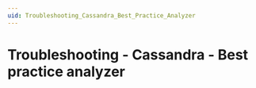 ```yaml
---
uid: Troubleshooting_Cassandra_Best_Practice_Analyzer
---
```


# Troubleshooting - Cassandra - Best practice analyzer
